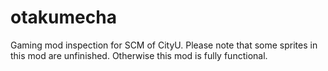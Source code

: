 # otakumecha
Gaming mod inspection for SCM of CityU.
Please note that some sprites in this mod are unfinished. Otherwise this mod is fully functional.
